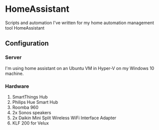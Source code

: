# HomeAssistant

Scripts and automation I've written for my home automation management tool HomeAssistant

## Configuration

### Server

I'm using home assistant on an Ubuntu VM in Hyper-V on my Windows 10 machine.

### Hardware

1. SmartThings Hub
2. Philips Hue Smart Hub
3. Roomba 960
4. 2x Sonos speakers
5. 2x Daikin Mini Split Wireless WiFi Interface Adapter
6. KLF 200 for Velux
